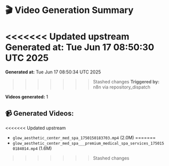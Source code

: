 # 🎬 Video Generation Summary

<<<<<<< Updated upstream
**Generated at:** Tue Jun 17 08:50:30 UTC 2025
=======
**Generated at:** Tue Jun 17 08:50:34 UTC 2025
>>>>>>> Stashed changes
**Triggered by:** n8n via repository_dispatch

**Videos generated:** 1

## 📹 Generated Videos:
<<<<<<< Updated upstream
- `glow_aesthetic_center_med_spa_1750150183703.mp4` (2.0M)
=======
- `glow_aesthetic_center_med_spa___premium_medical_spa_services_1750150184014.mp4` (1.6M)
>>>>>>> Stashed changes
